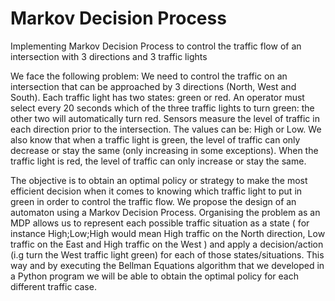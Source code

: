 # Markov Decision Process
Implementing Markov Decision Process to control the traffic flow of an intersection with 3 directions and 3 traffic lights

We face the following problem: 
We need to control the traffic on an intersection that can be approached by 3 directions (North, West and South). Each traffic light has two states: green or red. An operator must select every 20 seconds which of the three traffic lights to turn green: the other two will automatically turn red. Sensors measure the level of traffic in each direction prior to the intersection. The values can be: High or Low. 
We also know that when a traffic light is green, the level of traffic can only decrease or  stay the same (only increasing in some exceptions). When the traffic light is red, the level of traffic can only increase or stay the same.

The objective is to obtain an optimal policy or strategy to make the most efficient decision when it comes to knowing which  traffic light to put in green in order to control the traffic flow. We propose the design of  an automaton using a Markov Decision Process. Organising the problem as an MDP allows us to represent each possible traffic situation as a state ( for instance High;Low;High would mean High traffic on the North direction, Low traffic on the East and High traffic on the West ) and apply a decision/action (i.g turn the West traffic light green) for each of those states/situations. This way and by executing the Bellman Equations algorithm that we developed in a Python program we will be able to obtain the optimal policy for each different traffic case.
